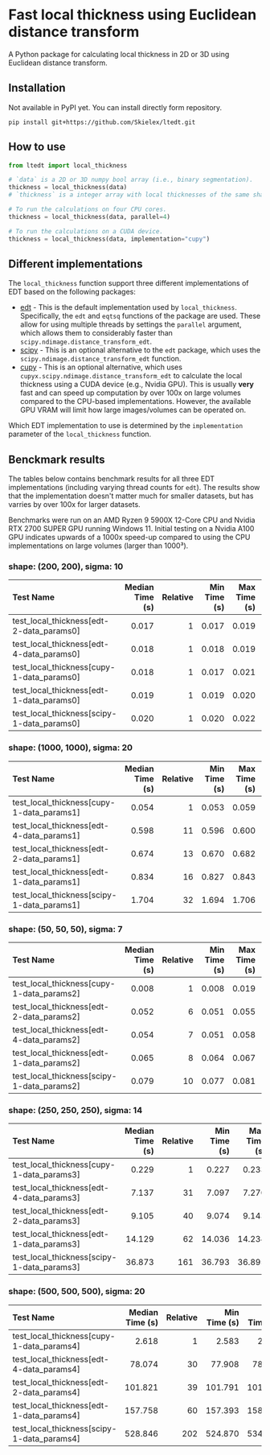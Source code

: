 # Fast local thickness using Euclidean distance transform
A Python package for calculating local thickness in 2D or 3D using Euclidean distance transform.

## Installation
Not available in PyPI yet. You can install directly form repository.
```
pip install git+https://github.com/Skielex/ltedt.git
```

## How to use
``` python
from ltedt import local_thickness

# `data` is a 2D or 3D numpy bool array (i.e., binary segmentation).
thickness = local_thickness(data)
# `thickness` is a integer array with local thicknesses of the same shape of the input.

# To run the calculations on four CPU cores.
thickness = local_thickness(data, parallel=4)

# To run the calculations on a CUDA device.
thickness = local_thickness(data, implementation="cupy")
```

## Different implementations
The `local_thickness` function support three different implementations of EDT based on the following packages:
- [edt](https://github.com/seung-lab/euclidean-distance-transform-3d/) - This is the default implementation used by `local_thickness`. Specifically, the `edt` and `eqtsq` functions of the package are used. These allow for using multiple threads by settings the `parallel` argument, which allows them to considerably faster than `scipy.ndimage.distance_transform_edt`.
- [scipy](https://docs.scipy.org/doc/scipy/reference/generated/scipy.ndimage.distance_transform_edt.html) - This is an optional alternative to the `edt` package, which uses the `scipy.ndimage.distance_transform_edt` function.
- [cupy](https://docs.cupy.dev/en/latest/reference/generated/cupyx.scipy.ndimage.distance_transform_edt.html) - This is an optional alternative, which uses `cupyx.scipy.ndimage.distance_transform_edt` to calculate the local thickness using a CUDA device (e.g., Nvidia GPU). This is usually **very** fast and can speed up computation by over 100x on large volumes compared to the CPU-based implementations. However, the available GPU VRAM will limit how large images/volumes can be operated on.

Which EDT implementation to use is determined by the `implementation` parameter of the `local_thickness` function.

## Benckmark results
The tables below contains benchmark results for all three EDT implementations (including varying thread counts for `edt`). The results show that the implementation doesn't matter much for smaller datasets, but has varries by over 100x for larger datasets.

Benchmarks were run on an AMD Ryzen 9 5900X 12-Core CPU and Nvidia RTX 2700 SUPER GPU running Windows 11. Initial testing on a Nvidia A100 GPU indicates upwards of a 1000x speed-up compared to using the CPU implementations on large volumes (larger than 1000³).

### shape: (200, 200), sigma: 10
| Test Name                                  |   Median Time (s) |   Relative |   Min Time (s) |   Max Time (s) |   Mean Time (s) |   StdDev (s) |
|:-------------------------------------------|------------------:|-----------:|---------------:|---------------:|----------------:|-------------:|
| test_local_thickness[edt-2-data_params0]   |             0.017 |          1 |          0.017 |          0.019 |           0.017 |        0.000 |
| test_local_thickness[edt-4-data_params0]   |             0.018 |          1 |          0.018 |          0.019 |           0.018 |        0.000 |
| test_local_thickness[cupy-1-data_params0]  |             0.018 |          1 |          0.017 |          0.021 |           0.019 |        0.001 |
| test_local_thickness[edt-1-data_params0]   |             0.019 |          1 |          0.019 |          0.020 |           0.019 |        0.000 |
| test_local_thickness[scipy-1-data_params0] |             0.020 |          1 |          0.020 |          0.022 |           0.021 |        0.000 |
### shape: (1000, 1000), sigma: 20
| Test Name                                  |   Median Time (s) |   Relative |   Min Time (s) |   Max Time (s) |   Mean Time (s) |   StdDev (s) |
|:-------------------------------------------|------------------:|-----------:|---------------:|---------------:|----------------:|-------------:|
| test_local_thickness[cupy-1-data_params1]  |             0.054 |          1 |          0.053 |          0.059 |           0.055 |        0.002 |
| test_local_thickness[edt-4-data_params1]   |             0.598 |         11 |          0.596 |          0.600 |           0.598 |        0.002 |
| test_local_thickness[edt-2-data_params1]   |             0.674 |         13 |          0.670 |          0.682 |           0.675 |        0.004 |
| test_local_thickness[edt-1-data_params1]   |             0.834 |         16 |          0.827 |          0.843 |           0.833 |        0.007 |
| test_local_thickness[scipy-1-data_params1] |             1.704 |         32 |          1.694 |          1.706 |           1.702 |        0.005 |
### shape: (50, 50, 50), sigma: 7
| Test Name                                  |   Median Time (s) |   Relative |   Min Time (s) |   Max Time (s) |   Mean Time (s) |   StdDev (s) |
|:-------------------------------------------|------------------:|-----------:|---------------:|---------------:|----------------:|-------------:|
| test_local_thickness[cupy-1-data_params2]  |             0.008 |          1 |          0.008 |          0.019 |           0.010 |        0.004 |
| test_local_thickness[edt-2-data_params2]   |             0.052 |          6 |          0.051 |          0.055 |           0.053 |        0.001 |
| test_local_thickness[edt-4-data_params2]   |             0.054 |          7 |          0.051 |          0.058 |           0.054 |        0.002 |
| test_local_thickness[edt-1-data_params2]   |             0.065 |          8 |          0.064 |          0.067 |           0.065 |        0.001 |
| test_local_thickness[scipy-1-data_params2] |             0.079 |         10 |          0.077 |          0.081 |           0.079 |        0.001 |
### shape: (250, 250, 250), sigma: 14
| Test Name                                  |   Median Time (s) |   Relative |   Min Time (s) |   Max Time (s) |   Mean Time (s) |   StdDev (s) |
|:-------------------------------------------|------------------:|-----------:|---------------:|---------------:|----------------:|-------------:|
| test_local_thickness[cupy-1-data_params3]  |             0.229 |          1 |          0.227 |          0.233 |           0.229 |        0.002 |
| test_local_thickness[edt-4-data_params3]   |             7.137 |         31 |          7.097 |          7.270 |           7.159 |        0.067 |
| test_local_thickness[edt-2-data_params3]   |             9.105 |         40 |          9.074 |          9.143 |           9.106 |        0.025 |
| test_local_thickness[edt-1-data_params3]   |            14.129 |         62 |         14.036 |         14.234 |          14.122 |        0.082 |
| test_local_thickness[scipy-1-data_params3] |            36.873 |        161 |         36.793 |         36.895 |          36.861 |        0.041 |
### shape: (500, 500, 500), sigma: 20
| Test Name                                  |   Median Time (s) |   Relative |   Min Time (s) |   Max Time (s) |   Mean Time (s) |   StdDev (s) |
|:-------------------------------------------|------------------:|-----------:|---------------:|---------------:|----------------:|-------------:|
| test_local_thickness[cupy-1-data_params4]  |             2.618 |          1 |          2.583 |          2.661 |           2.620 |        0.030 |
| test_local_thickness[edt-4-data_params4]   |            78.074 |         30 |         77.908 |         78.275 |          78.065 |        0.156 |
| test_local_thickness[edt-2-data_params4]   |           101.821 |         39 |        101.791 |        101.949 |         101.862 |        0.078 |
| test_local_thickness[edt-1-data_params4]   |           157.758 |         60 |        157.393 |        158.106 |         157.719 |        0.296 |
| test_local_thickness[scipy-1-data_params4] |           528.846 |        202 |        524.870 |        534.517 |         528.780 |        3.952 |
